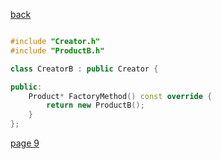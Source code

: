 [back](./page07.md)

```cpp

#include "Creator.h"
#include "ProductB.h"

class CreatorB : public Creator {

public:
    Product* FactoryMethod() const override {
        return new ProductB();
    }
};

```

[page 9](./page09.md)
